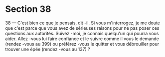 # Section 38

38
— C'est bien ce que je pensais, dit -il. Si vous m'interrogez, je me
doute que c'est parce que vous avez de sérieuses raisons pour ne
pas poser ces questions aux autorités. Suivez -moi, je connais
quelqu'un qui  pourra vous aider.
Allez -vous lui faire confiance et le suivre comme il vous le
demande (rendez -vous au 399) ou préférez -vous le quitter et
vous débrouiller pour trouver une épée (rendez -vous au 137) ?
